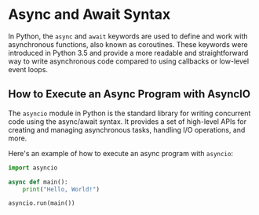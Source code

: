 # Async and Await Syntax

In Python, the `async` and `await` keywords are used to define and work with asynchronous functions, also known as coroutines. These keywords were introduced in Python 3.5 and provide a more readable and straightforward way to write asynchronous code compared to using callbacks or low-level event loops.

## How to Execute an Async Program with AsyncIO

The `asyncio` module in Python is the standard library for writing concurrent code using the async/await syntax. It provides a set of high-level APIs for creating and managing asynchronous tasks, handling I/O operations, and more.

Here's an example of how to execute an async program with `asyncio`:

```python
import asyncio

async def main():
    print("Hello, World!")

asyncio.run(main())
